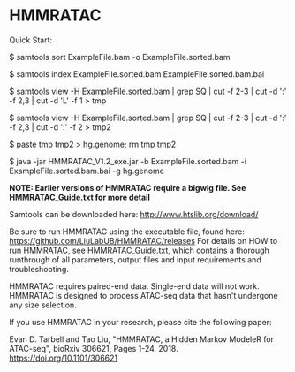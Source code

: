 # HMMRATAC

Quick Start:

$ samtools sort ExampleFile.bam  -o ExampleFile.sorted.bam

$ samtools index ExampleFile.sorted.bam ExampleFile.sorted.bam.bai

$ samtools view -H ExampleFile.sorted.bam | grep SQ | cut -f 2-3 | cut -d ':' -f 2,3 | cut -d 'L' -f 1 > tmp

$ samtools view -H ExampleFile.sorted.bam | grep SQ | cut -f 2-3 | cut -d ':' -f 2,3 | cut -d ':' -f 2 > tmp2

$ paste tmp tmp2 > hg.genome; rm tmp tmp2

$ java -jar HMMRATAC_V1.2_exe.jar -b ExampleFile.sorted.bam -i ExampleFile.sorted.bam.bai -g hg.genome

**NOTE: Earlier versions of HMMRATAC require a bigwig file. See HMMRATAC_Guide.txt for more detail**

Samtools can be downloaded here: http://www.htslib.org/download/

Be sure to run HMMRATAC using the executable file, found here: 
https://github.com/LiuLabUB/HMMRATAC/releases
For details on HOW to run HMMRATAC, see HMMRATAC_Guide.txt, which contains a thorough runthrough of all parameters, output files and input
requirements and troubleshooting.

HMMRATAC requires paired-end data. Single-end data will not work. HMMRATAC is designed to process ATAC-seq data that hasn't undergone
any size selection.

If you use HMMRATAC in your research, please cite the following paper:

Evan D. Tarbell and Tao Liu, "HMMRATAC, a Hidden Markov ModeleR for ATAC-seq", bioRxiv 306621, Pages 1-24, 2018. https://doi.org/10.1101/306621 

